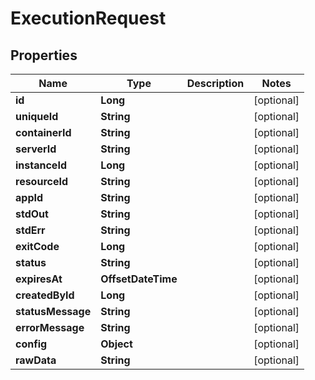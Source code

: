 

# ExecutionRequest


## Properties

| Name | Type | Description | Notes |
|------------ | ------------- | ------------- | -------------|
|**id** | **Long** |  |  [optional] |
|**uniqueId** | **String** |  |  [optional] |
|**containerId** | **String** |  |  [optional] |
|**serverId** | **String** |  |  [optional] |
|**instanceId** | **Long** |  |  [optional] |
|**resourceId** | **String** |  |  [optional] |
|**appId** | **String** |  |  [optional] |
|**stdOut** | **String** |  |  [optional] |
|**stdErr** | **String** |  |  [optional] |
|**exitCode** | **Long** |  |  [optional] |
|**status** | **String** |  |  [optional] |
|**expiresAt** | **OffsetDateTime** |  |  [optional] |
|**createdById** | **Long** |  |  [optional] |
|**statusMessage** | **String** |  |  [optional] |
|**errorMessage** | **String** |  |  [optional] |
|**config** | **Object** |  |  [optional] |
|**rawData** | **String** |  |  [optional] |



